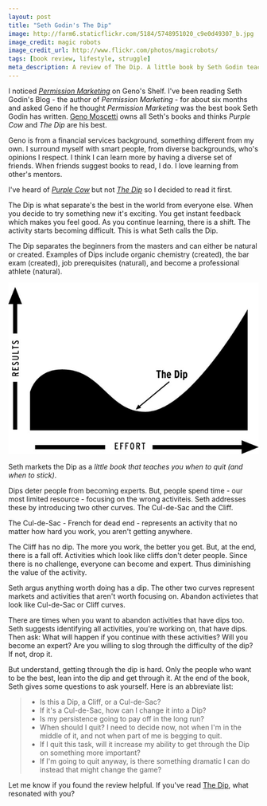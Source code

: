 ```yaml
---
layout: post
title: "Seth Godin's The Dip"
image: http://farm6.staticflickr.com/5184/5748951020_c9e0d49307_b.jpg
image_credit: magic robots
image_credit_url: http://www.flickr.com/photos/magicrobots/
tags: [book review, lifestyle, struggle]
meta_description: A review of The Dip. A little book by Seth Godin teaching you when to quit.
---
```


I noticed _[Permission Marketing][2]_ on Geno's Shelf. I've been reading Seth Godin's Blog - the author of _Permission Marketing_ - for about six months and asked Geno if he thought _Permission Marketing_ was the best book Seth Godin has written. [Geno Moscetti][4] owns all Seth's books and thinks _Purple Cow_ and _The Dip_ are his best.

Geno is from a financial services background, something different from my own. I surround myself with smart people, from diverse backgrounds, who's opinions I respect. I think I can learn more by having a diverse set of friends. When friends suggest books to read, I do. I love learning from other's mentors.

I've heard of _[Purple Cow][3]_ but not _[The Dip][1]_  so I decided to read it first.

The Dip is what separate's the best in the world from everyone else. When you decide to try something new it's exciting. You get instant feedback which makes you feel good. As you continue learning, there is a shift. The activity starts becoming difficult. This is what Seth calls the Dip.

The Dip separates the beginners from the masters and can either be natural or created. Examples of Dips include organic chemistry (created), the bar exam (created), job prerequisites (natural), and become a professional athlete (natural).

![Tbe Dip](/assets/images/seth-godin-the-dip.jpg)

Seth markets the Dip as a _little book that teaches you when to quit (and when to stick)_.

Dips deter people from becoming experts. But, people spend time - our most limited resource - focusing on the wrong activiteis. Seth addresses these by introducing two other curves. The Cul-de-Sac and the Cliff. 

The Cul-de-Sac - French for dead end - represents an activity that no matter how hard you work, you aren't getting anywhere.

The Cliff has no dip. The more you work, the better you get. But, at the end, there is a fall off. Activities which look like cliffs don't deter people. Since there is no challenge, everyone can become and expert. Thus diminishing the value of the activity.

Seth argus anything worth doing has a dip. The other two curves represent markets and activities that aren't worth focusing on. Abandon activietes that look like Cul-de-Sac or Cliff curves.

There are times when you want to abandon activities that have dips too. Seth suggests identifying all activities, you're working on, that have dips. Then ask: What will happen if you continue with these activities? Will you become an expert? Are you willing to slog through the difficulty of the dip? If not, drop it.

But understand, getting through the dip is hard. Only the people who want to be the best, lean into the dip and get through it. At the end of the book, Seth gives some questions to ask yourself. Here is an abbreviate list:

> * Is this a Dip, a Cliff, or a Cul-de-Sac?
> * If it's a Cul-de-Sac, how can I change it into a Dip?
> * Is my persistence going to pay off in the long run?
> * When should I quit? I need to decide now, not when I'm in the middle of it, and not when part of me is begging to quit.
> * If I quit this task, will it increase my ability to get through the Dip on something more important?
> * If I'm going to quit anyway, is there something dramatic I can do instead that might change the game?

Let me know if you found the review helpful. If you've read [The Dip][1], what resonated with you?

[1]: http://amzn.to/10sNFaK "The Dip"
[2]: http://amzn.to/VYfmBs "Permission Marketing"
[3]: http://amzn.to/UXBmNr "Purple Cow"
[4]: http://genomoscetti.com/ 